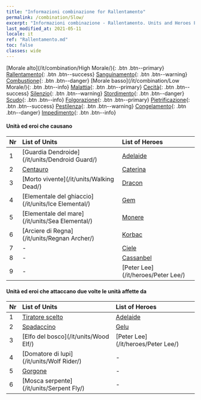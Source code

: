 ```yaml
---
title: "Informazioni combinazione for Rallentamento"
permalink: /combination/Slow/
excerpt: "Informazioni combinazione - Rallentamento. Units and Heroes Formation."
last_modified_at: 2021-05-11
locale: it
ref: "Rallentamento.md"
toc: false
classes: wide
---
```


  [Morale alto](/it/combination/High Morale/){: .btn .btn--primary} [Rallentamento](/it/combination/Slow/){: .btn .btn--success} [Sanguinamento](/it/combination/Bleeding/){: .btn .btn--warning} [Combustione](/it/combination/Burning/){: .btn .btn--danger} [Morale basso](/it/combination/Low Morale/){: .btn .btn--info} [Malattia](/it/combination/Disease/){: .btn .btn--primary} [Cecità](/it/combination/Blind/){: .btn .btn--success} [Silenzio](/it/combination/Silence/){: .btn .btn--warning} [Stordimento](/it/combination/Stun/){: .btn .btn--danger} [Scudo](/it/combination/Shield/){: .btn .btn--info} [Folgorazione](/it/combination/Static/){: .btn .btn--primary} [Pietrificazione](/it/combination/Petrify/){: .btn .btn--success} [Pestilenza](/it/combination/Plague/){: .btn .btn--warning} [Congelamento](/it/combination/Freeze/){: .btn .btn--danger} [Impedimento](/it/combination/Deterrence/){: .btn .btn--info} 


#### Unità ed eroi che causano <Rallentamento>

  | Nr |  List of Units  | List of Heroes | 
  |:---|:----------------|:---------------| 
  | 1 | [Guardia Dendroide](/it/units/Dendroid Guard/) | [Adelaide](/it/heroes/Adelaide/) |
  | 2 | [Centauro](/it/units/Centaur/) | [Caterina](/it/heroes/Catherine/) |
  | 3 | [Morto vivente](/it/units/Walking Dead/) | [Dracon](/it/heroes/Dracon/) |
  | 4 | [Elementale del ghiaccio](/it/units/Ice Elemental/) | [Gem](/it/heroes/Gem/) |
  | 5 | [Elementale del mare](/it/units/Sea Elemental/) | [Monere](/it/heroes/Monere/) |
  | 6 | [Arciere di Regna](/it/units/Regnan Archer/) | [Korbac](/it/heroes/Korbac/) |
  | 7 | - | [Ciele](/it/heroes/Ciele/) |
  | 8 | - | [Cassanbel](/it/heroes/Cassanbel/) |
  | 9 | - | [Peter Lee](/it/heroes/Peter Lee/) |


#### Unità ed eroi che attaccano due volte le unità affette da <Rallentamento>

  | Nr |  List of Units  | List of Heroes | 
  |:---|:----------------|:---------------| 
  | 1 | [Tiratore scelto](/it/units/Marksman/) | [Adelaide](/it/heroes/Adelaide/) |
  | 2 | [Spadaccino](/it/units/Swordsman/) | [Gelu](/it/heroes/Gelu/) |
  | 3 | [Elfo del bosco](/it/units/Wood Elf/) | [Peter Lee](/it/heroes/Peter Lee/) |
  | 4 | [Domatore di lupi](/it/units/Wolf Rider/) | - |
  | 5 | [Gorgone](/it/units/Gorgon/) | - |
  | 6 | [Mosca serpente](/it/units/Serpent Fly/) | - |
